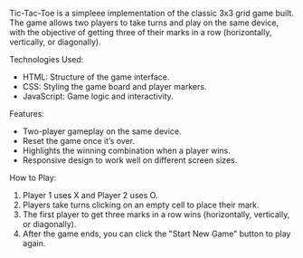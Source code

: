 Tic-Tac-Toe is a simpleee implementation of the classic 3x3 grid game built. The game allows two players to take turns and play on the same device, with the objective of getting three of their marks in a row (horizontally, vertically, or diagonally).

 Technologies Used:
- HTML: Structure of the game interface.
- CSS: Styling the game board and player markers.
- JavaScript: Game logic and interactivity.

 Features:
- Two-player gameplay on the same device.
- Reset the game once it’s over.
- Highlights the winning combination when a player wins.
- Responsive design to work well on different screen sizes.

How to Play:
1. Player 1 uses X and Player 2 uses O.
2. Players take turns clicking on an empty cell to place their mark.
3. The first player to get three marks in a row wins (horizontally, vertically, or diagonally).
4. After the game ends, you can click the "Start New Game" button to play again.
